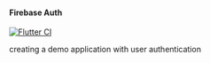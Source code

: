 #### Firebase Auth
[![Flutter CI](https://github.com/shavar67/firebase_auth/actions/workflows/flutter_ci.yml/badge.svg?branch=features)](https://github.com/shavar67/firebase_auth/actions/workflows/flutter_ci.yml)

creating a demo application with user authentication
   
